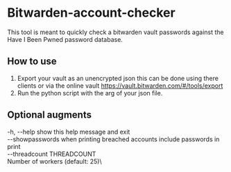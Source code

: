 # Bitwarden-account-checker

This tool is meant to quickly check a bitwarden vault passwords against the Have I Been Pwned password database.


## How to use
1) Export your vault as an unencrypted json this can be done using there clients or via the online vault https://vault.bitwarden.com/#/tools/export
2) Run the python script with the arg of your json file. 

## Optional augments
  -h, --help            show this help message and exit\
  --showpasswords       when printing breached accounts include passwords in print\
  --threadcount THREADCOUNT\
                        Number of workers (default: 25)\